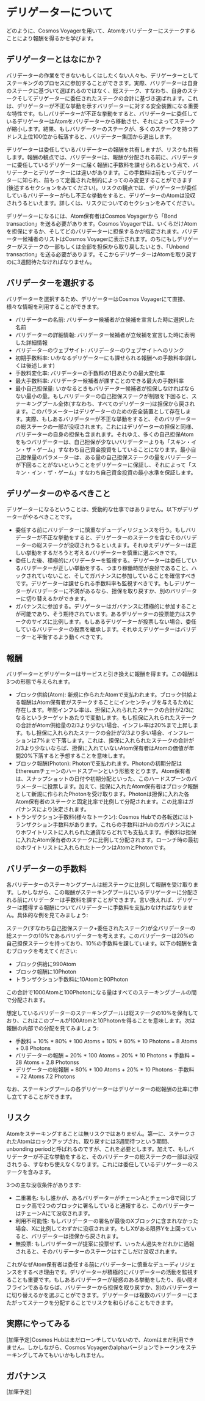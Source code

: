 # デリゲーターについて  
どのように、Cosmos Voyagerを用いて、Atomをバリデーターにステークすることにより報酬を得るかを学びます。  

## デリゲーターとはなにか？  
バリデーターの作業をできないもしくはしたくない人々も、デリゲーターとしてステーキングのプロセスに参加することができます。実際、バリデーターは自身のステークに基づいて選ばれるのではなく、総ステーク、すなわち、自身のステークそしてデリゲーターに委任されたステークの合計に基づき選ばれます。これは、デリゲーターが不正な挙動を示すバリデーターに対する安全装置になる重要な特性です。もしバリデーターが不正な挙動をすると、バリデーターに委任しているデリゲーターはAtomをバリデーターから移動させ、それによってステークが縮小します。結果、もしバリデーターのステークが、多くのステークを持つアドレス上位100位から転落すると、バリデーター集団から退出します。  

デリゲーターは委任しているバリデーターの報酬を共有しますが、リスクも共有します。報酬の観点では、バリデーターは、報酬が分配される前に、バリデーターに委任しているデリゲーターに届く報酬に手数料を課せられるという点で、バリデーターとデリゲーターには違いがあります。この手数料は前もってデリゲーターに知られ、前もって定義された制約によってのみ変更することができます(後述するセクションをみてください)。リスクの観点では、デリゲーターが委任しているバリデーターがもし不正な挙動をすると、デリゲーターのAtomは没収されうるといえます。詳しくは、リスクについてのセクションをみてください。  

デリゲーターになるには、Atom保有者はCosmos Voyagerから「Bond transaction」を送る必要があります。Cosmos Voyagerでは、いくらだけAtomを担保にするか、そしてどのバリデーターに担保するかが指定されます。バリデーター候補者のリストはCosmos Voyagerに表示されます。のちにもしデリゲーターがステークの一部もしくは全部を担保から取り戻したいとき、「Unbond transaction」を送る必要があります。そこからデリゲーターはAtomを取り戻すのに3週間待たなければなりません。  

## バリデーターを選択する  
バリデーターを選択するため、デリゲーターはCosmos Voyagerにて直接、様々な情報を利用することができます。
- バリデーターの名前: バリデーター候補者が立候補を宣言した時に選択した名前
- バリデーターの詳細情報: バリデーター候補者が立候補を宣言した時に表明した詳細情報
- バリデーターのウェブサイト: バリデーターのウェブサイトへのリンク
- 初期手数料率: いかなるデリゲーターにも課せられる報酬への手数料率(詳しくは後述します)
- 手数料変化率: バリデーターの手数料の1日あたりの最大変化率
- 最大手数料率: バリデーター候補者が課すことのできる最大の手数料率
- 最小自己担保量: いかなるときもバリデーター候補者が担保しなければならない最小の量。もしバリデーターの自己担保ステークが制限を下回ると、ステーキングプール全体(すなわち、すべてのデリゲーター)は担保から戻されます。このパラメーターはデリゲーターのための安全装置として存在します。実際、もしあるバリデーターが不正な挙動をすると、そのバリデーターの総ステークの一部が没収されます。これにはデリゲーターの担保と同様、バリデーターの自身の担保も含まれます。それゆえ、多くの自己担保Atomをもつバリデーターは、自己担保が少ないバリデーターよりも「スキン・イン・ザ・ゲーム」すなわち自己資金投資をしていることになります。最小自己担保量のパラメーターは、ある量の自己担保ステークの量をバリデーターが下回ることがないということをデリゲーターに保証し、それによって「スキン・イン・ザ・ゲーム」すなわち自己資金投資の最小水準を保証します。

## デリゲーターのやるべきこと  
デリゲーターになるということは、受動的な仕事ではありません。以下がデリゲーターがやるべきことです。
- 委任する前にバリデーターに慎重なデューディリジェンスを行う。もしバリデーターが不正な挙動をすると、デリゲーターのステークを含むそのバリデーターの総ステークが没収されうるといえます。それゆえデリゲーターは正しい挙動をするだろうと考えるバリデーターを慎重に選ぶべきです。
- 委任した後、積極的にバリデーターを監視する。デリゲーターは委任しているバリデーターが正しい挙動をする、つまり稼働時間が良好であること、ハックされていないこと、そしてガバナンスに参加していることを確信すべきです。デリゲーターは課せられる手数料率も監視すべきです。もしデリゲーターがバリデーターに不満があるなら、担保を取り戻すか、別のバリデーターに切り替えるかができます。
- ガバナンスに参加する。デリゲーターはガバナンスに積極的に参加することが可能であり、そう期待されています。あるデリゲーターの投票能力はステークのサイズに比例します。もしあるデリゲーターが投票しない場合、委任しているバリデーターの投票を継承します。それゆえデリゲーターはバリデーターと平衡するよう動くべきです。

## 報酬  
バリデーターとデリゲーターはサービスと引き換えに報酬を得ます。この報酬は3つの形態で与えられます。
- ブロック供給(Atom): 新規に作られたAtomで支払われます。ブロック供給よる報酬はAtom保有者がステークすることにインセンティブを与えるために存在します。年間インフレ率は、担保に入れられたステークの合計が2/3になるというターゲットあたりで変動します。もし担保に入れられたステークの合計がAtom供給量の2/3より少ない場合、インフレ率は20%まで上昇します。もし担保に入れられたステークの合計が2/3より多い場合、インフレーションは7%まで下落します。これは、担保に入れられたステークの合計が2/3より少ないならば、担保に入れていないAtom保有者はAtomの価値が年間20%下落すると予想することを意味します。
- ブロック報酬(Photon): Photonで支払われます。Photonの初期分配はEthereumチェーンのハードスプーンという形態をとります。Atom保有者は、スナップショットの日付や初期分配といった、このハードスプーンのパラメーターに投票します。加えて、担保に入れたAtom保有者はブロック報酬として新規に作られたPhotonを受け取ります。Photonは担保に入れた各Atom保有者のステークと固定比率で比例して分配されます。この比率はガバナンスにより決定されます。
- トランザクション手数料(様々なトークン): Cosmos Hubでの各転送にはトランザクション手数料があります。これらの手数料はHubのガバナンスによりホワイトリストに入れられた通貨ならどれでも支払えます。手数料は担保に入れたAtom保有者のステークに比例して分配されます。ローンチ時の最初のホワイトリストに入れられたトークンはAtomとPhotonです。

## バリデーターの手数料  
各バリデーターのステーキングプールは総ステークに比例して報酬を受け取ります。しかしながら、この報酬がステーキングプールにいるデリゲーターに分配される前にバリデーターは手数料を課すことができます。言い換えれば、デリゲーターは獲得する報酬についてバリデーターに手数料を支払わなければなりません。具体的な例を見てみましょう:  

ステーク(すなわち自己担保ステーク+委任されたステーク)が全バリデーターの総ステークの10%であるバリデーターを考えます。このバリデーターは20%の自己担保ステークを持っており、10%の手数料を課しています。以下の報酬を含むブロックを考えてください:

- ブロック供給に990Atom
- ブロック報酬に10Photon
- トランザクション手数料に10Atomと90Photon

この合計で1000Atomと100Photonになる量はすべてのステーキングプールの間で分配されます。  

想定しているバリデーターのステーキングプールは総ステークの10%を保有しており、これはこのプールが100Atomと10Photonを得ることを意味します。次は報酬の内部での分配を見てみましょう:  

- 手数料 = 10% * 80% * 100 Atoms + 10% * 80% * 10 Photons = 8 Atoms + 0.8 Photons
- バリデーターの報酬 = 20% * 100 Atoms + 20% * 10 Photons + 手数料 = 28 Atoms + 2.8 Photonss
- デリゲーターの総報酬 = 80% * 100 Atoms + 20% * 10 Photons - 手数料 = 72 Atoms  7.2 Photons

なお、ステーキングプールの各デリゲーターはデリゲーターの総報酬の比率に申し立てすることができます。

## リスク  
Atomをステーキングすることは無リスクではありません。第一に、ステークされたAtomはロックアップされ、取り戻すには3週間待つという期間、unbonding periodと呼ばれるのですが、これを必要とします。加えて、もしバリデーターが不正な挙動をすると、そのバリデーターの総ステークの一部は没収されうる、すなわち使えなくなります。これには委任しているデリゲーターのステークを含みます。  

3つの主な没収条件があります:  
- 二重署名: もし誰かが、あるバリデーターがチェーンAとチェーンBで同じブロック高で2つのブロックに署名していると通報すると、このバリデーターはチェーンAにて没収されます。
- 利用不可能性: もしバリデーターの署名が最後のXブロックに含まれなかった場合、Xに比例してわずかに没収されます。もしXがある限界Yを上回っていると、バリデーターは担保から戻されます。
- 無投票: もしバリデーターが提案に投票せず、いったん過失をだれかに通報されると、そのバリデーターのステークはすこしだけ没収されます。

これがなぜAtom保有者は委任する前にバリデーターに慎重なデューディリジェンスをするべき理由です。デリゲーターが積極的にバリデーターの活動を監視することも重要です。もしあるバリデーターが疑惑のある挙動をしたり、長い間オフラインであるならば、バリデーターから担保を取り戻すか、別のバリデーターに切り替えるかを選ぶことができます。デリゲーターは複数のバリデーターにまたがってステークを分配することでリスクを和らげることもできます。

## 実際にやってみる  
[加筆予定]Cosmos Hubはまだローンチしていないので、Atomはまだ利用できません。しかしながら、Cosmos Voyagerのalphaバージョンでトークンをステーキングしてみてもいいかもしれません。  

## ガバナンス  
[加筆予定]

